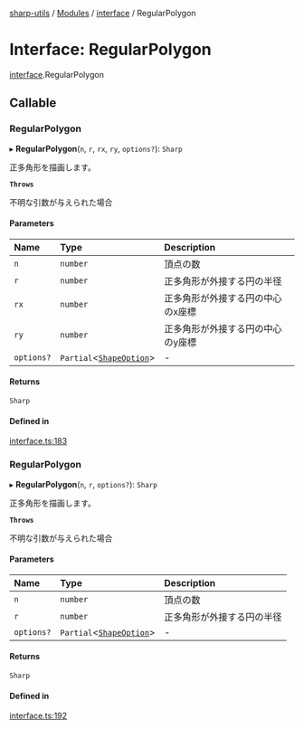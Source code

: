 [sharp-utils](../README.md) / [Modules](../modules.md) / [interface](../modules/interface.md) / RegularPolygon

# Interface: RegularPolygon

[interface](../modules/interface.md).RegularPolygon

## Callable

### RegularPolygon

▸ **RegularPolygon**(`n`, `r`, `rx`, `ry`, `options?`): `Sharp`

正多角形を描画します。

**`Throws`**

不明な引数が与えられた場合

#### Parameters

| Name | Type | Description |
| :------ | :------ | :------ |
| `n` | `number` | 頂点の数 |
| `r` | `number` | 正多角形が外接する円の半径 |
| `rx` | `number` | 正多角形が外接する円の中心のx座標 |
| `ry` | `number` | 正多角形が外接する円の中心のy座標 |
| `options?` | `Partial`<[`ShapeOption`](interface.ShapeOption.md)\> | - |

#### Returns

`Sharp`

#### Defined in

[interface.ts:183](https://github.com/Manju2367/sharpUtils/blob/88cc34b/interface.ts#L183)

### RegularPolygon

▸ **RegularPolygon**(`n`, `r`, `options?`): `Sharp`

正多角形を描画します。

**`Throws`**

不明な引数が与えられた場合

#### Parameters

| Name | Type | Description |
| :------ | :------ | :------ |
| `n` | `number` | 頂点の数 |
| `r` | `number` | 正多角形が外接する円の半径 |
| `options?` | `Partial`<[`ShapeOption`](interface.ShapeOption.md)\> | - |

#### Returns

`Sharp`

#### Defined in

[interface.ts:192](https://github.com/Manju2367/sharpUtils/blob/88cc34b/interface.ts#L192)
